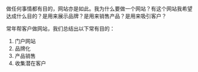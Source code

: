 做任何事情都有目的，网站亦是如此。我为什么要做一个网站？有这个网站我希望达成什么目的？是用来展示品牌？是用来销售产品？是用来吸引客户？

常年帮客户做网站，我们总结出以下常有目的：

1. 门户网站
1. 品牌化
1. 产品销售
1. 收集潜在客户